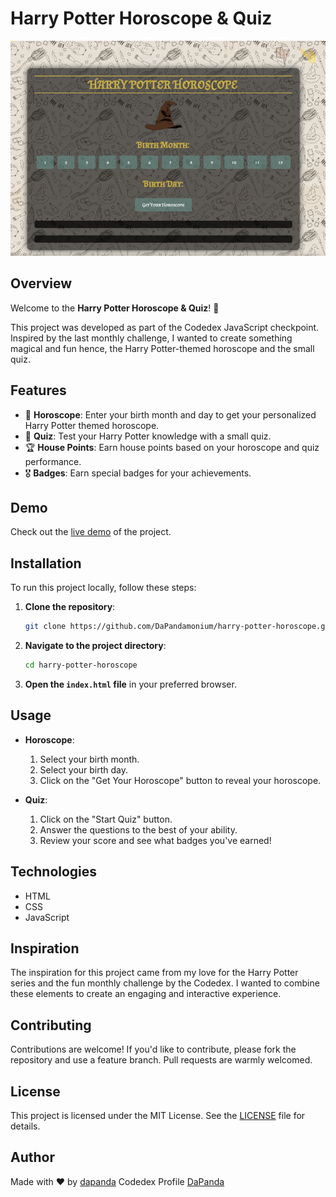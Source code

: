 # Harry Potter Horoscope & Quiz

![Harry Potter](https://raw.githubusercontent.com/DaPandamonium/Harry-Potter-Horoscope/main/assets/Screenshot%202024-05-07%20185257.png)

## Overview

Welcome to the **Harry Potter Horoscope & Quiz**! 🧙

This project was developed as part of the Codedex JavaScript checkpoint. Inspired by the last monthly challenge, I wanted to create something magical and fun hence, the Harry Potter-themed horoscope and the small quiz.

## Features

- 🏰 **Horoscope**: Enter your birth month and day to get your personalized Harry Potter themed horoscope.
- 🧙 **Quiz**: Test your Harry Potter knowledge with a small quiz.
- 🏆 **House Points**: Earn house points based on your horoscope and quiz performance.
- 🎖️ **Badges**: Earn special badges for your achievements.

## Demo

Check out the [live demo](https://harry-potter-horoscope.vercel.app/) of the project.

## Installation

To run this project locally, follow these steps:

1. **Clone the repository**:

    ```bash
    git clone https://github.com/DaPandamonium/harry-potter-horoscope.git
    ```

2. **Navigate to the project directory**:

    ```bash
    cd harry-potter-horoscope
    ```

3. **Open the `index.html` file** in your preferred browser.

## Usage

- **Horoscope**:
    1. Select your birth month.
    2. Select your birth day.
    3. Click on the "Get Your Horoscope" button to reveal your horoscope.
  
- **Quiz**:
    1. Click on the "Start Quiz" button.
    2. Answer the questions to the best of your ability.
    3. Review your score and see what badges you've earned!

## Technologies

- HTML
- CSS
- JavaScript

## Inspiration

The inspiration for this project came from my love for the Harry Potter series and the fun monthly challenge by the Codedex. I wanted to combine these elements to create an engaging and interactive experience.

## Contributing

Contributions are welcome! If you'd like to contribute, please fork the repository and use a feature branch. Pull requests are warmly welcomed.

## License

This project is licensed under the MIT License. See the [LICENSE](https://github.com/DaPandamonium/Harry-Potter-Horoscope/blob/main/LICENSE) file for details.

## Author

Made with ❤️ by [dapanda](https://github.com/DaPandamonium)
Codedex Profile [DaPanda](https://www.codedex.io/@DaPanda)
